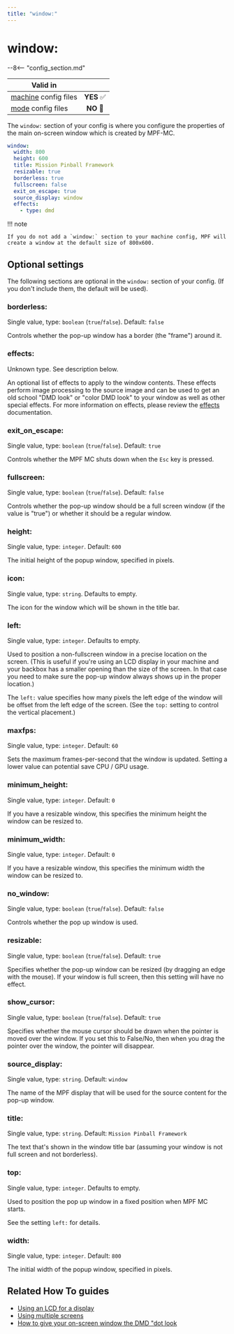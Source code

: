 ```yaml
---
title: "window:"
---
```


# window:


--8<-- "config_section.md"

| Valid in | |
|-----|:----:|
|[machine](instructions/machine_config.md) config files |**YES** :white_check_mark:|
|[mode](instructions/mode_config.md) config files|**NO** :no_entry_sign:|

The `window:` section of your config is where you configure the
properties of the main on-screen window which is created by MPF-MC.

``` yaml
window:
  width: 800
  height: 600
  title: Mission Pinball Framework
  resizable: true
  borderless: true
  fullscreen: false
  exit_on_escape: true
  source_display: window
  effects:
    - type: dmd
```

!!! note

    If you do not add a `window:` section to your machine config, MPF will
    create a window at the default size of 800x600.

## Optional settings

The following sections are optional in the `window:` section of your
config. (If you don't include them, the default will be used).

### borderless:

Single value, type: `boolean` (`true`/`false`). Default: `false`

Controls whether the pop-up window has a border (the "frame") around
it.

### effects:

Unknown type. See description below.

An optional list of effects to apply to the window contents. These
effects perform image processing to the source image and can be used to
get an old school "DMD look" or "color DMD look" to your window as
well as other special effects. For more information on effects, please
review the
[effects](../mc/widgets/display/effects.md) documentation.

### exit_on_escape:

Single value, type: `boolean` (`true`/`false`). Default: `true`

Controls whether the MPF MC shuts down when the `Esc` key is pressed.

### fullscreen:

Single value, type: `boolean` (`true`/`false`). Default: `false`

Controls whether the pop-up window should be a full screen window (if
the value is "true") or whether it should be a regular window.

### height:

Single value, type: `integer`. Default: `600`

The initial height of the popup window, specified in pixels.

### icon:

Single value, type: `string`. Defaults to empty.

The icon for the window which will be shown in the title bar.

### left:

Single value, type: `integer`. Defaults to empty.

Used to position a non-fullscreen window in a precise location on the
screen. (This is useful if you're using an LCD display in your machine
and your backbox has a smaller opening than the size of the screen. In
that case you need to make sure the pop-up window always shows up in the
proper location.)

The `left:` value specifies how many pixels the left edge of the window
will be offset from the left edge of the screen. (See the `top:` setting
to control the vertical placement.)

### maxfps:

Single value, type: `integer`. Default: `60`

Sets the maximum frames-per-second that the window is updated. Setting a
lower value can potential save CPU / GPU usage.

### minimum_height:

Single value, type: `integer`. Default: `0`

If you have a resizable window, this specifies the minimum height the
window can be resized to.

### minimum_width:

Single value, type: `integer`. Default: `0`

If you have a resizable window, this specifies the minimum width the
window can be resized to.

### no_window:

Single value, type: `boolean` (`true`/`false`). Default: `false`

Controls whether the pop up window is used.

### resizable:

Single value, type: `boolean` (`true`/`false`). Default: `true`

Specifies whether the pop-up window can be resized (by dragging an edge
with the mouse). If your window is full screen, then this setting will
have no effect.

### show_cursor:

Single value, type: `boolean` (`true`/`false`). Default: `true`

Specifies whether the mouse cursor should be drawn when the pointer is
moved over the window. If you set this to False/No, then when you drag
the pointer over the window, the pointer will disappear.

### source_display:

Single value, type: `string`. Default: `window`

The name of the MPF display that will be used for the source content for
the pop-up window.

### title:

Single value, type: `string`. Default: `Mission Pinball Framework`

The text that's shown in the window title bar (assuming your window is
not full screen and not borderless).

### top:

Single value, type: `integer`. Defaults to empty.

Used to position the pop up window in a fixed position when MPF MC
starts.

See the setting `left:` for details.

### width:

Single value, type: `integer`. Default: `800`

The initial width of the popup window, specified in pixels.

## Related How To guides

* [Using an LCD for a display](../mc/displays/lcd.md)
* [Using multiple screens](../mc/displays/multiple_screens.md)
* [How to give your on-screen window the DMD "dot look](../mc/displays/adding_dot_look_to_lcd.md)
